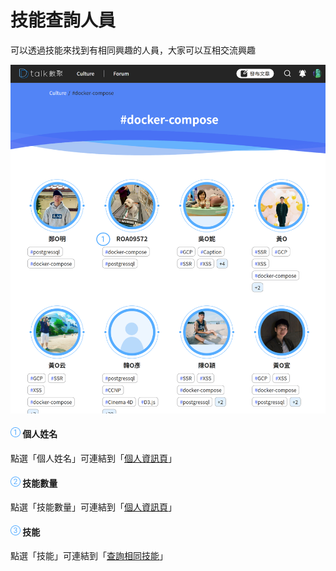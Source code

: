 # 技能查詢人員

可以透過技能來找到有相同興趣的人員，大家可以互相交流興趣

![](../../.gitbook/assets/技能查詢人員.png)

#### ![編號 1](../../.gitbook/assets/1.png) 個人姓名

點選「個人姓名」可連結到「[個人資訊頁](ge-ren-zi-xun-ye.md)」

#### ![編號 2](../../.gitbook/assets/2.png) 技能數量

點選「技能數量」可連結到「[個人資訊頁](ge-ren-zi-xun-ye.md)」

#### ![編號 3](../../.gitbook/assets/3.png) 技能

點選「技能」可連結到「[查詢相同技能](ji-neng-cha-xun-ren-yuan.md)」
